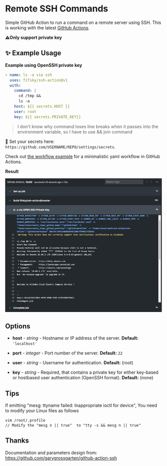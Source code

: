 # Remote SSH Commands

Simple GitHub Action to run a command on a remote server using SSH. This is working with the latest [GitHub Actions](https://github.com/features/actions).

**⚠️Only support private key**

## ✨ Example Usage

**Example using OpenSSH private key**

```yml
- name: ls -a via ssh
  uses: fifsky/ssh-action@v1
  with:
    command: |
      cd /tmp &&
      ls -a
    host: ${{ secrets.HOST }}
    user: root
    key: ${{ secrets.PRIVATE_KEY}}
```

> I don't know why command loses line breaks when it passes into the environment variable, so I have to use && join command

🔐 Set your secrets here: `https://github.com/USERNAME/REPO/settings/secrets`.

Check out [the workflow example](.github/workflows/workflow.yml) for a minimalistic yaml workflow in GitHub Actions.

**Result**

![result of example ssh workflow](result.png)

## Options

- **host** - _string_ - Hostname or IP address of the server. **Default:** `'localhost'`

- **port** - _integer_ - Port number of the server. **Default:** `22`

- **user** - _string_ - Username for authentication. **Default:** (root)

- **key** - _string_ - Required, that contains a private key for either key-based or hostbased user authentication (OpenSSH format). **Default:** (none)


## Tips

If emitting "mesg: ttyname failed: Inappropriate ioctl for device", You need to modify your Linux files as follows

```
vim /root/.profile
// Modify the "mesg n || true"  to "tty -s && mesg n || true"
```


## Thanks

Documentation and parameters design from:
https://github.com/garygrossgarten/github-action-ssh